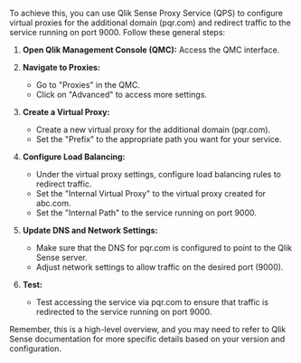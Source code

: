 To achieve this, you can use Qlik Sense Proxy Service (QPS) to configure virtual proxies for the additional domain (pqr.com) and redirect traffic to the service running on port 9000. Follow these general steps:

1. **Open Qlik Management Console (QMC):** Access the QMC interface.

2. **Navigate to Proxies:**
   - Go to "Proxies" in the QMC.
   - Click on "Advanced" to access more settings.

3. **Create a Virtual Proxy:**
   - Create a new virtual proxy for the additional domain (pqr.com).
   - Set the "Prefix" to the appropriate path you want for your service.

4. **Configure Load Balancing:**
   - Under the virtual proxy settings, configure load balancing rules to redirect traffic.
   - Set the "Internal Virtual Proxy" to the virtual proxy created for abc.com.
   - Set the "Internal Path" to the service running on port 9000.

5. **Update DNS and Network Settings:**
   - Make sure that the DNS for pqr.com is configured to point to the Qlik Sense server.
   - Adjust network settings to allow traffic on the desired port (9000).

6. **Test:**
   - Test accessing the service via pqr.com to ensure that traffic is redirected to the service running on port 9000.

Remember, this is a high-level overview, and you may need to refer to Qlik Sense documentation for more specific details based on your version and configuration.
